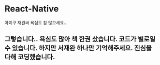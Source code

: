 # React-Native
아이구 재완씨 욕심도 참 많으세요... 

## 그렇습니다.. 욕심도 많아 책 한권 샀습니다. 코드가 별로일 수 있습니다. 하지만 서재완 하나만 기억해주세요. 진심을 다해 코딩헸습니다. 
